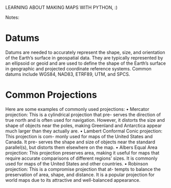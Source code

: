 LEARNING ABOUT MAKING MAPS WITH PYTHON, :)


Notes:

# Datums

Datums are needed to accurately represent the shape, size, and orientation of the Earth’s surface in geospatial data. They are typically represented by an ellipsoid or geoid and are used to define the shape of the Earth’s surface in geographic and projected coordinate reference systems. Common datums include WGS84, NAD83, ETRF89, UTM, and SPCS.

# Common Projections
Here are some examples of commonly used projections:
• Mercator projection: This is a cylindrical projection that pre- serves the direction of true north and is often used for navigation. However, it distorts the size and shape of objects near the poles, making Greenland and Antarctica appear much larger than they actually are.
• Lambert Conformal Conic projection: This projection is com- monly used for maps of the United States and Canada. It pre- serves the shape and size of objects near the standard parallel(s), but distorts them elsewhere on the map.
• Albers Equal Area projection: This projection preserves area, making it useful for maps that require accurate comparisons of different regions’ sizes. It is commonly used for maps of the United States and other countries.
• Robinson projection: This is a compromise projection that at- tempts to balance the preservation of area, shape, and distance. It is a popular projection for world maps due to its attractive and well-balanced appearance.
